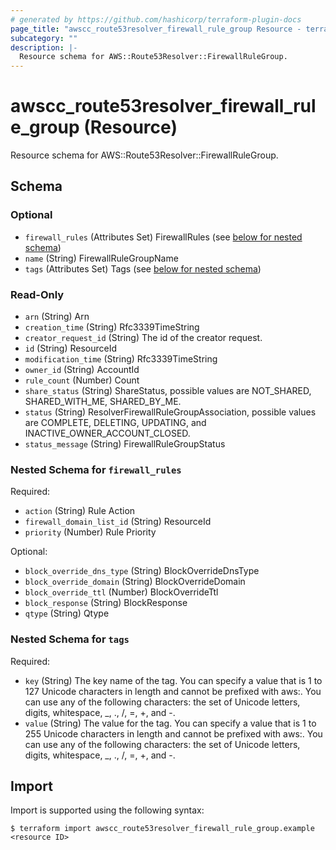 ```yaml
---
# generated by https://github.com/hashicorp/terraform-plugin-docs
page_title: "awscc_route53resolver_firewall_rule_group Resource - terraform-provider-awscc"
subcategory: ""
description: |-
  Resource schema for AWS::Route53Resolver::FirewallRuleGroup.
---
```


# awscc_route53resolver_firewall_rule_group (Resource)

Resource schema for AWS::Route53Resolver::FirewallRuleGroup.



<!-- schema generated by tfplugindocs -->
## Schema

### Optional

- `firewall_rules` (Attributes Set) FirewallRules (see [below for nested schema](#nestedatt--firewall_rules))
- `name` (String) FirewallRuleGroupName
- `tags` (Attributes Set) Tags (see [below for nested schema](#nestedatt--tags))

### Read-Only

- `arn` (String) Arn
- `creation_time` (String) Rfc3339TimeString
- `creator_request_id` (String) The id of the creator request.
- `id` (String) ResourceId
- `modification_time` (String) Rfc3339TimeString
- `owner_id` (String) AccountId
- `rule_count` (Number) Count
- `share_status` (String) ShareStatus, possible values are NOT_SHARED, SHARED_WITH_ME, SHARED_BY_ME.
- `status` (String) ResolverFirewallRuleGroupAssociation, possible values are COMPLETE, DELETING, UPDATING, and INACTIVE_OWNER_ACCOUNT_CLOSED.
- `status_message` (String) FirewallRuleGroupStatus

<a id="nestedatt--firewall_rules"></a>
### Nested Schema for `firewall_rules`

Required:

- `action` (String) Rule Action
- `firewall_domain_list_id` (String) ResourceId
- `priority` (Number) Rule Priority

Optional:

- `block_override_dns_type` (String) BlockOverrideDnsType
- `block_override_domain` (String) BlockOverrideDomain
- `block_override_ttl` (Number) BlockOverrideTtl
- `block_response` (String) BlockResponse
- `qtype` (String) Qtype


<a id="nestedatt--tags"></a>
### Nested Schema for `tags`

Required:

- `key` (String) The key name of the tag. You can specify a value that is 1 to 127 Unicode characters in length and cannot be prefixed with aws:. You can use any of the following characters: the set of Unicode letters, digits, whitespace, _, ., /, =, +, and -.
- `value` (String) The value for the tag. You can specify a value that is 1 to 255 Unicode characters in length and cannot be prefixed with aws:. You can use any of the following characters: the set of Unicode letters, digits, whitespace, _, ., /, =, +, and -.

## Import

Import is supported using the following syntax:

```shell
$ terraform import awscc_route53resolver_firewall_rule_group.example <resource ID>
```
